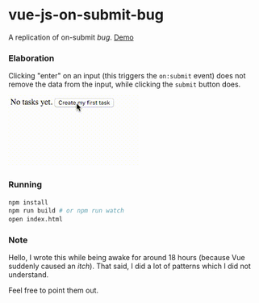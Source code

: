 # vue-js-on-submit-bug
A replication of on-submit *bug*. [Demo](https://srph-playground.github.io/vue-js-on-submit-bug)

### Elaboration
Clicking "enter" on an input (this triggers the `on:submit` event) does not remove the data from the input, while clicking the `submit` button does.

![preview](preview.gif)

### Running
```bash
npm install
npm run build # or npm run watch
open index.html
```

### Note
Hello, I wrote this while being awake for around 18 hours (because Vue suddenly caused an *itch*). That said, I did a lot of patterns which I did not understand.

Feel free to point them out.